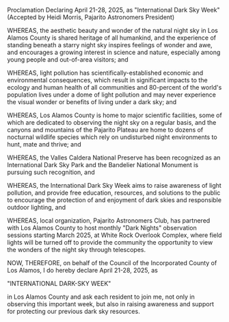 Proclamation Declaring April 21-28, 2025, as "International Dark Sky Week" (Accepted by Heidi Morris, Pajarito Astronomers President)

 

WHEREAS, the aesthetic beauty and wonder of the natural night sky in Los Alamos County is shared heritage of all humankind, and the experience of standing beneath a starry night sky inspires feelings of wonder and awe, and encourages a growing interest in science and nature, especially among young people and out-of-area visitors; and

 

WHEREAS, light pollution has scientifically-established economic and environmental consequences, which result in significant impacts to the ecology and human health of all communities and 80-percent of the world's population lives under a dome of light pollution and may never experience the visual wonder or benefits of living under a dark sky; and

 

WHEREAS, Los Alamos County is home to major scientific facilities, some of which are dedicated to observing the night sky on a regular basis, and the canyons and mountains of the Pajarito Plateau are home to dozens of nocturnal wildlife species which rely on undisturbed night environments to hunt, mate and thrive; and

 

WHEREAS, the Valles Caldera National Preserve has been recognized as an International Dark Sky Park and the Bandelier National Monument is pursuing such recognition, and

 

WHEREAS, the International Dark Sky Week aims to raise awareness of light pollution, and provide free education, resources, and solutions to the public to encourage the protection of and enjoyment of dark skies and responsible outdoor lighting, and

 

WHEREAS, local organization, Pajarito Astronomers Club, has partnered with Los Alamos County to host monthly "Dark Nights" observation sessions starting March 2025, at White Rock Overlook Complex, where field lights will be turned off to provide the community the opportunity to view the wonders of the night sky through telescopes.

 

NOW, THEREFORE, on behalf of the Council of the Incorporated County of Los Alamos, I do hereby declare April 21-28, 2025, as

 

"INTERNATIONAL DARK-SKY WEEK"

 

in Los Alamos County and ask each resident to join me, not only in observing this important week, but also in raising awareness and support for protecting our previous dark sky resources.


